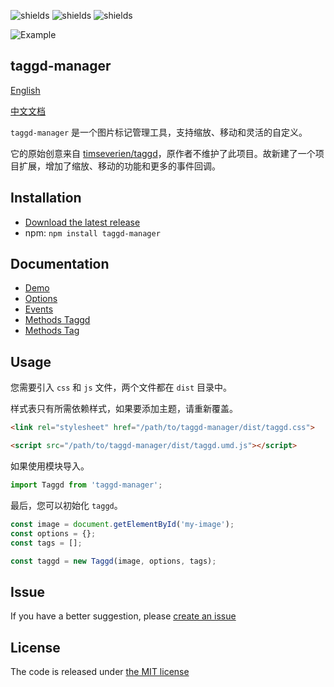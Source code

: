 ![shields](https://img.shields.io/npm/l/taggd-manager)
![shields](https://img.shields.io/npm/v/taggd-manager)
![shields](https://img.shields.io/npm/dm/taggd-manager)

![Example](https://github.com/haiweilian/taggd-manager/raw/master/docs/example.gif)

## taggd-manager

[English](https://github.com/haiweilian/taggd-manager/blob/master/README.md)

[中文文档](https://github.com/haiweilian/taggd-manager/blob/master/READMECN.md)

`taggd-manager` 是一个图片标记管理工具，支持缩放、移动和灵活的自定义。

它的原始创意来自 [timseverien/taggd](https://github.com/timseverien/taggd)，原作者不维护了此项目。故新建了一个项目扩展，增加了缩放、移动的功能和更多的事件回调。

## Installation

* [Download the latest release](https://github.com/haiweilian/taggd-manager/archive/master.zip)
* npm: `npm install taggd-manager`

## Documentation

* [Demo](http://haiweilian.github.io/taggd-manager/tests/manual/basic.html)
* [Options](https://github.com/haiweilian/taggd-manager/blob/master/docs/cn/options.md)
* [Events](https://github.com/haiweilian/taggd-manager/blob/master/docs/cn/events.md)
* [Methods Taggd](https://github.com/haiweilian/taggd-manager/blob/master/docs/cn/methods-taggd.md)
* [Methods Tag](https://github.com/haiweilian/taggd-manager/blob/master/docs/cn/methods-tag.md)

## Usage

您需要引入 `css` 和 `js` 文件，两个文件都在 `dist` 目录中。

样式表只有所需依赖样式，如果要添加主题，请重新覆盖。

```html
<link rel="stylesheet" href="/path/to/taggd-manager/dist/taggd.css">
```

```html
<script src="/path/to/taggd-manager/dist/taggd.umd.js"></script>
```

如果使用模块导入。

```js
import Taggd from 'taggd-manager';
```

最后，您可以初始化 `taggd`。

```js
const image = document.getElementById('my-image');
const options = {};
const tags = [];

const taggd = new Taggd(image, options, tags);
```

## Issue

If you have a better suggestion, please [create an issue](https://github.com/haiweilian/taggd-manager/issues)

## License

The code is released under [the MIT license](https://github.com/haiweilian/taggd-manager/blob/master/LICENSE)
